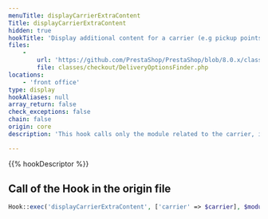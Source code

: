 ```yaml
---
menuTitle: displayCarrierExtraContent
Title: displayCarrierExtraContent
hidden: true
hookTitle: 'Display additional content for a carrier (e.g pickup points)'
files:
    -
        url: 'https://github.com/PrestaShop/PrestaShop/blob/8.0.x/classes/checkout/DeliveryOptionsFinder.php'
        file: classes/checkout/DeliveryOptionsFinder.php
locations:
    - 'front office'
type: display
hookAliases: null
array_return: false
check_exceptions: false
chain: false
origin: core
description: 'This hook calls only the module related to the carrier, in order to add options when needed'

---
```


{{% hookDescriptor %}}

## Call of the Hook in the origin file

```php
Hook::exec('displayCarrierExtraContent', ['carrier' => $carrier], $moduleId)
```
